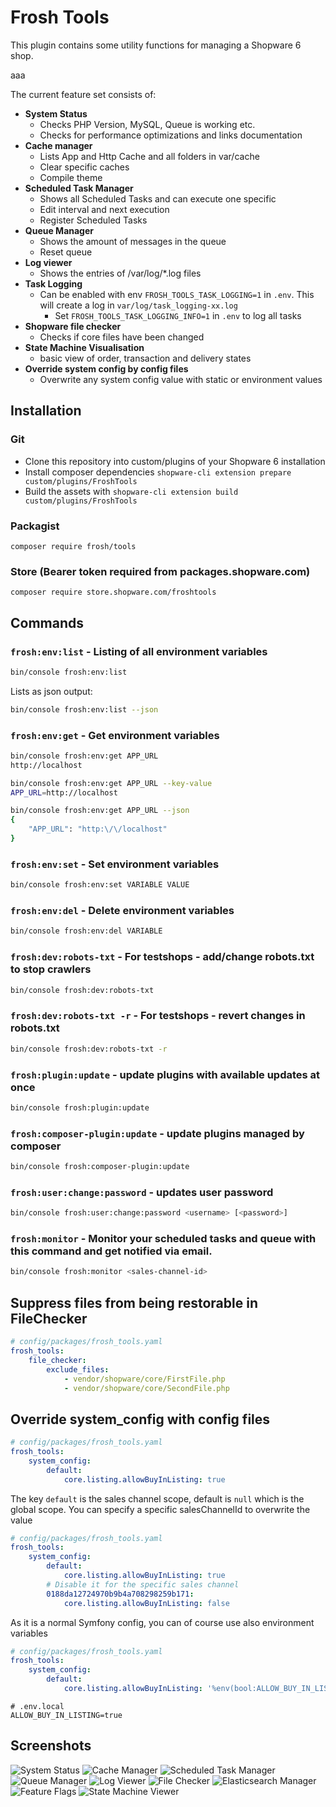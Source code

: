 # Frosh Tools

This plugin contains some utility functions for managing a Shopware 6 shop.

aaa


The current feature set consists of:

- **System Status**
  - Checks PHP Version, MySQL, Queue is working etc.
  - Checks for performance optimizations and links documentation
- **Cache manager**
  - Lists App and Http Cache and all folders in var/cache
  - Clear specific caches
  - Compile theme
- **Scheduled Task Manager**
  - Shows all Scheduled Tasks and can execute one specific
  - Edit interval and next execution
  - Register Scheduled Tasks
- **Queue Manager**
  - Shows the amount of messages in the queue
  - Reset queue
- **Log viewer**
  - Shows the entries of /var/log/*.log files
- **Task Logging**
  - Can be enabled with env `FROSH_TOOLS_TASK_LOGGING=1` in `.env`. This will create a log in `var/log/task_logging-xx.log`
    - Set `FROSH_TOOLS_TASK_LOGGING_INFO=1` in `.env` to log all tasks
- **Shopware file checker**
  - Checks if core files have been changed
- **State Machine Visualisation**
  - basic view of order, transaction and delivery states
- **Override system config by config files**
  - Overwrite any system config value with static or environment values

## Installation

### Git
- Clone this repository into custom/plugins of your Shopware 6 installation
- Install composer dependencies `shopware-cli extension prepare custom/plugins/FroshTools`
- Build the assets with `shopware-cli extension build custom/plugins/FroshTools`

### Packagist
    composer require frosh/tools

### Store (Bearer token required from packages.shopware.com)
    composer require store.shopware.com/froshtools

## Commands

### `frosh:env:list` - Listing of all environment variables
```bash
bin/console frosh:env:list
```
Lists as json output:
```bash
bin/console frosh:env:list --json
```

### `frosh:env:get` - Get environment variables

```bash
bin/console frosh:env:get APP_URL
http://localhost
```

```bash
bin/console frosh:env:get APP_URL --key-value
APP_URL=http://localhost
```

```bash
bin/console frosh:env:get APP_URL --json
{
    "APP_URL": "http:\/\/localhost"
}
```

### `frosh:env:set` - Set environment variables

```bash
bin/console frosh:env:set VARIABLE VALUE
```

### `frosh:env:del` - Delete environment variables

```bash
bin/console frosh:env:del VARIABLE
```

### `frosh:dev:robots-txt` - For testshops - add/change robots.txt to stop crawlers

```bash
bin/console frosh:dev:robots-txt
```

### `frosh:dev:robots-txt -r` - For testshops - revert changes in robots.txt

```bash
bin/console frosh:dev:robots-txt -r
```

### `frosh:plugin:update` - update plugins with available updates at once

```bash
bin/console frosh:plugin:update
```

### `frosh:composer-plugin:update` - update plugins managed by composer
```bash
bin/console frosh:composer-plugin:update
```

### `frosh:user:change:password` - updates user password
```bash
bin/console frosh:user:change:password <username> [<password>]
```

### `frosh:monitor` - Monitor your scheduled tasks and queue with this command and get notified via email.
```bash
bin/console frosh:monitor <sales-channel-id>
```

## Suppress files from being restorable in FileChecker

```yaml
# config/packages/frosh_tools.yaml
frosh_tools:
    file_checker:
        exclude_files:
            - vendor/shopware/core/FirstFile.php
            - vendor/shopware/core/SecondFile.php
```

## Override system_config with config files

```yaml
# config/packages/frosh_tools.yaml
frosh_tools:
    system_config:
        default:
            core.listing.allowBuyInListing: true
```

The key `default` is the sales channel scope, default is `null` which is the global scope. You can specify a specific salesChannelId to overwrite the value

```yaml
# config/packages/frosh_tools.yaml
frosh_tools:
    system_config:
        default:
            core.listing.allowBuyInListing: true
        # Disable it for the specific sales channel
        0188da12724970b9b4a708298259b171:
            core.listing.allowBuyInListing: false
```

As it is a normal Symfony config, you can of course use also environment variables

```yaml
# config/packages/frosh_tools.yaml
frosh_tools:
    system_config:
        default:
            core.listing.allowBuyInListing: '%env(bool:ALLOW_BUY_IN_LISTING)%'
```

```
# .env.local
ALLOW_BUY_IN_LISTING=true
```

## Screenshots

![System Status](https://i.imgur.com/tKVIvFh.png)
![Cache Manager](https://i.imgur.com/9aIpljE.png)
![Scheduled Task Manager](https://i.imgur.com/osXwRgk.png)
![Queue Manager](https://i.imgur.com/Jca0Diw.png)
![Log Viewer](https://i.imgur.com/521xMdS.png)
![File Checker](https://i.imgur.com/WslZDJ3.png)
![Elasticsearch Manager](https://i.imgur.com/BtU7jTu.png)
![Feature Flags](https://i.imgur.com/VL0gLeM.png)
![State Machine Viewer](https://i.imgur.com/LAsbFMY.png)
